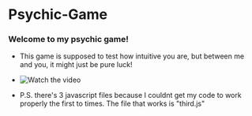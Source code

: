 # Psychic-Game


### Welcome to my psychic game!

* This game is supposed to test how intuitive you are, but between me and you, it might just be pure luck!


* ![Watch the video](https://www.youtube.com/watch?v=vv9Q5nE2MzE&feature=youtu.be)
 
 

* P.S. there's 3 javascript files because I couldnt get my code to work properly the first to times. The file that works is "third.js"